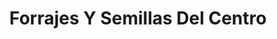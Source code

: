 ---
title: "Forrajes Y Semillas Del Centro"
url: /otzolotepec/forrajes-y-semillas-del-centro/
shop: agraria
---